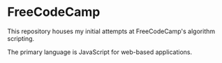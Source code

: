 # FreeCodeCamp

This repository houses my initial attempts at FreeCodeCamp's algorithm scripting.

The primary language is JavaScript for web-based applications.
